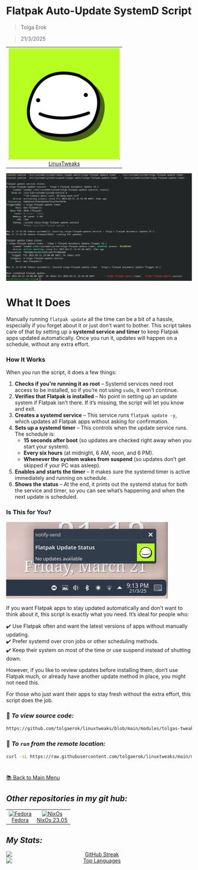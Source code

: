 

# **Flatpak Auto-Update SystemD Script**  

> Tolga Erok

> 21/3/2025

<div align="left">
  <table style="border-collapse: collapse; width: 100%; border: none;">
    <tr> 
      <td align="center" style="border: none;">
        <a href="https://github.com/tolgaerok/linuxtweaks">
          <img src="https://raw.githubusercontent.com/tolgaerok/linuxtweaks/refs/heads/main/modules/docs/images/md-pics/tolga-profile-5.png" alt="LinuxTweaks" style="width: 100%;">
          <br>LinuxTweaks
        </a>
      </td>
    </tr>
  </table>
</div>


![alt text](images/flatpak-autoupdate/flatpak-auto-update.png)

# **What It Does**  

Manually running `flatpak update` all the time can be a bit of a hassle, especially if you forget about it or just don’t want to bother. This script takes care of that by setting up a **systemd service and timer** to keep Flatpak apps updated automatically. Once you run it, updates will happen on a schedule, without any extra effort.  

### **How It Works**  

When you run the script, it does a few things:  

1. **Checks if you're running it as root** – Systemd services need root access to be installed, so if you’re not using `sudo`, it won’t continue.  
2. **Verifies that Flatpak is installed** – No point in setting up an update system if Flatpak isn’t there. If it’s missing, the script will let you know and exit.  
3. **Creates a systemd service** – This service runs `flatpak update -y`, which updates all Flatpak apps without asking for confirmation.  
4. **Sets up a systemd timer** – This controls when the update service runs. The schedule is:  
   - **15 seconds after boot** (so updates are checked right away when you start your system).  
   - **Every six hours** (at midnight, 6 AM, noon, and 6 PM).  
   - **Whenever the system wakes from suspend** (so updates don’t get skipped if your PC was asleep).  
5. **Enables and starts the timer** – It makes sure the systemd timer is active immediately and running on schedule.  
6. **Shows the status** – At the end, it prints out the systemd status for both the service and timer, so you can see what’s happening and when the next update is scheduled.  

### **Is This for You?**  

![alt text](images/flatpak-autoupdate/notification-working.png)

If you want Flatpak apps to stay updated automatically and don’t want to think about it, this script is exactly what you need. It’s ideal for people who:  

  ✔️ Use Flatpak often and want the latest versions of apps without manually updating.  
  ✔️ Prefer systemd over cron jobs or other scheduling methods.  
  ✔️ Keep their system on most of the time or use suspend instead of shutting down.  

However, if you like to review updates before installing them, don’t use Flatpak much, or already have another update method in place, you might not need this.  

For those who just want their apps to stay fresh without the extra effort, this script does the job.

### 🔗 *To view source code:*

```bash
https://github.com/tolgaerok/linuxtweaks/blob/main/modules/tolgas-tweaks/SYSTEMD_RELATED/auto-update-flatpaks.sh
```

### 🔗 *To `run` from the remote location:*

```bash
curl -sL https://raw.githubusercontent.com/tolgaerok/linuxtweaks/main/modules/tolgas-tweaks/SYSTEMD_RELATED/auto-update-flatpaks.sh
```

#
[📚 Back to Main Menu](https://github.com/tolgaerok/linuxtweaks/blob/main/README.md)

## *Other repositories in my git hub:*

<div align="center">
  <table style="border-collapse: collapse; width: 100%; border: none;">
    <tr>
     <td align="center" style="border: none;">
        <a href="https://github.com/tolgaerok/fedora-tolga">
          <img src="https://flathub.org/img/distro/fedora.svg" alt="Fedora" style="width: 100%;">
          <br>Fedora
        </a>
      </td>
      <td align="center" style="border: none;">
        <a href="https://github.com/tolgaerok/NixOS-tolga">
          <img src="https://flathub.org/img/distro/nixos.svg" alt="NixOs" style="width: 100%;">
          <br>NixOs 23.05
        </a>
      </td>
    </tr>
  </table>
</div>

## *My Stats:*

<div align="center">

<div style="text-align: center;">
  <a href="https://git.io/streak-stats" target="_blank">
    <img src="http://github-readme-streak-stats.herokuapp.com?user=tolgaerok&theme=dark&background=000000" alt="GitHub Streak" style="display: block; margin: 0 auto;">
  </a>
  <div style="text-align: center;">
    <a href="https://github.com/anuraghazra/github-readme-stats" target="_blank">
      <img src="https://github-readme-stats.vercel.app/api/top-langs/?username=tolgaerok&layout=compact&theme=vision-friendly-dark" alt="Top Languages" style="display: block; margin: 0 auto;">
    </a>
  </div>
</div>
</div>
